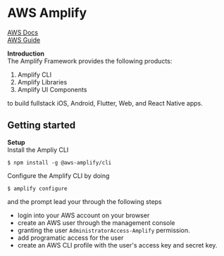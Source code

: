 # AWS Amplify
[AWS Docs](https://docs.amplify.aws/start/q/integration/js/)  
[AWS Guide](https://docs.amplify.aws/guides/q/platform/js/)


__Introduction__  
The Amplify Framework provides the following products:
1. Amplify CLI
2. Amplify Libraries
3. Amplify UI Components  

to build fullstack iOS, Android, Flutter, Web, and React Native apps.  

## Getting started
__Setup__  
Install the Ampliy CLI
```
$ npm install -g @aws-amplify/cli
```
Configure the Amplify CLI by doing
```
$ amplify configure
```
and the prompt lead your through the following steps
* login into your AWS account on your browser
* create an AWS user through the management console
* granting the user `AdministratorAccess-Amplify` permission.
* add programatic access for the user
* create an AWS CLI profile with the user's access key and secret key.
